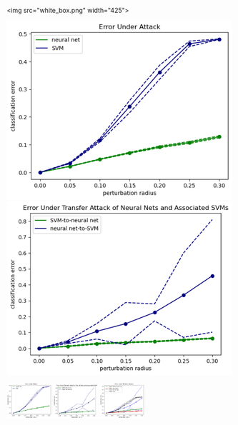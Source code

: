 <img src="white_box.png" width="425"\>

![alt-text-1](white_box.png "title-1") ![alt-text-2](grey_box.png "title-2")







<p float="left">
  <img src="white_box.png" width="100" />
  <img src="grey_box.png" width="100" /> 
  <img src="black_box.png" width="100" />
</p>
